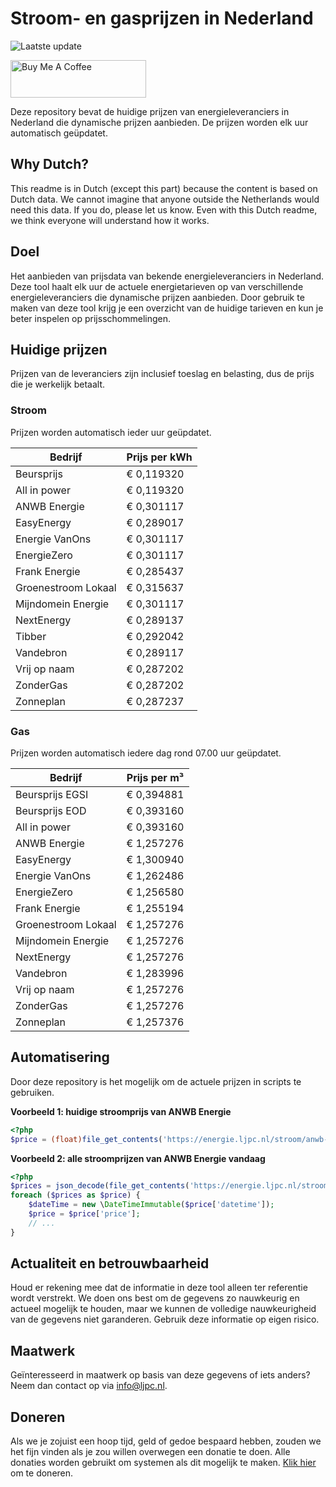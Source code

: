# Stroom- en gasprijzen in Nederland

![Laatste update](https://img.shields.io/badge/laatste%20update-2025--06--21%2023%3A00%20CET-brightgreen)

<a href="https://www.buymeacoffee.com/Lars-" target="_blank"><img src="https://cdn.buymeacoffee.com/buttons/v2/default-orange.png" alt="Buy Me A Coffee" height="60" style="height: 60px !important;width: 217px !important;" ></a>

Deze repository bevat de huidige prijzen van energieleveranciers in Nederland die dynamische prijzen aanbieden. De prijzen worden elk uur automatisch geüpdatet.

## Why Dutch?

This readme is in Dutch (except this part) because the content is based on Dutch data. We cannot imagine that anyone outside the Netherlands would need this data. If you do, please let us know. Even with this Dutch readme, we think
everyone will understand how it works.

## Doel

Het aanbieden van prijsdata van bekende energieleveranciers in Nederland. Deze tool haalt elk uur de actuele energietarieven op van verschillende energieleveranciers die dynamische prijzen aanbieden. Door gebruik te maken van deze tool
krijg je een overzicht van de huidige tarieven en kun je beter inspelen op prijsschommelingen.

## Huidige prijzen

Prijzen van de leveranciers zijn inclusief toeslag en belasting, dus de prijs die je werkelijk betaalt.

### Stroom

Prijzen worden automatisch ieder uur geüpdatet.

 Bedrijf | Prijs per kWh 
---------|---------------
Beursprijs | € 0,119320
All in power | € 0,119320
ANWB Energie | € 0,301117
EasyEnergy | € 0,289017
Energie VanOns | € 0,301117
EnergieZero | € 0,301117
Frank Energie | € 0,285437
Groenestroom Lokaal | € 0,315637
Mijndomein Energie | € 0,301117
NextEnergy | € 0,289137
Tibber | € 0,292042
Vandebron | € 0,289117
Vrij op naam | € 0,287202
ZonderGas | € 0,287202
Zonneplan | € 0,287237


### Gas

Prijzen worden automatisch iedere dag rond 07.00 uur geüpdatet.

 Bedrijf | Prijs per m³ 
---------|--------------
Beursprijs EGSI | € 0,394881
Beursprijs EOD | € 0,393160
All in power | € 0,393160
ANWB Energie | € 1,257276
EasyEnergy | € 1,300940
Energie VanOns | € 1,262486
EnergieZero | € 1,256580
Frank Energie | € 1,255194
Groenestroom Lokaal | € 1,257276
Mijndomein Energie | € 1,257276
NextEnergy | € 1,257276
Vandebron | € 1,283996
Vrij op naam | € 1,257276
ZonderGas | € 1,257276
Zonneplan | € 1,257376


## Automatisering

Door deze repository is het mogelijk om de actuele prijzen in scripts te gebruiken.

**Voorbeeld 1: huidige stroomprijs van ANWB Energie**

```php
<?php
$price = (float)file_get_contents('https://energie.ljpc.nl/stroom/anwb-energie-nu.txt');

```

**Voorbeeld 2: alle stroomprijzen van ANWB Energie vandaag**

```php
<?php
$prices = json_decode(file_get_contents('https://energie.ljpc.nl/stroom/all-in-power-vandaag.json'),true);
foreach ($prices as $price) {
    $dateTime = new \DateTimeImmutable($price['datetime']);
    $price = $price['price'];
    // ...
}
```

## Actualiteit en betrouwbaarheid

Houd er rekening mee dat de informatie in deze tool alleen ter referentie wordt verstrekt. We doen ons best om de gegevens zo nauwkeurig en actueel mogelijk te houden, maar we kunnen de volledige nauwkeurigheid van de gegevens niet
garanderen. Gebruik deze informatie op eigen risico.

## Maatwerk

Geïnteresseerd in maatwerk op basis van deze gegevens of iets anders? Neem dan contact op
via [info@ljpc.nl](mailto:info@ljpc.nl?subject=Energie%20prijzen).

## Doneren

Als we je zojuist een hoop tijd, geld of gedoe bespaard hebben, zouden we het fijn vinden als je zou willen overwegen een
donatie te doen. Alle donaties worden gebruikt om systemen als dit mogelijk te
maken. [Klik hier](https://www.buymeacoffee.com/Lars-) om te doneren.
